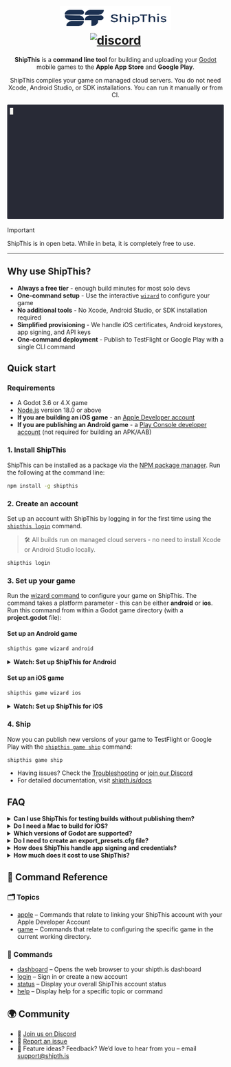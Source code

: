 <h1 align="center">
  <a href="https://shipth.is">
    <picture>
      <source height="56" width="260" srcset="docs/assets/logo_dark.svg" media="(prefers-color-scheme: dark)">
      <img height="56" width="260" alt="ShipThis Home" src="docs/assets/logo_light.svg">
    </picture>
  </a>
  <br>
  <a href="https://discord.gg/gPjn3S99k4">
    <img alt="discord" src="https://img.shields.io/discord/1304144717239554069?style=flat-square&label=%F0%9F%92%AC%20discord&color=00ACD7">
  </a>
</h1>
<p align="center">
  <b>ShipThis</b> is a <b>command line tool</b> for building and uploading your <a href="https://godotengine.org/">Godot</a> mobile games to the <b>Apple App Store</b> and <b>Google Play</b>.
</p>
<p align="center">
  ShipThis compiles your game on managed cloud servers. You do not need Xcode, Android Studio, or SDK installations. You can run it manually or from CI.
</p>

<p align="center">
  <picture>
    <img height="266" width="504" alt="ShipThis Command - ship output" src="docs/assets/ship-outputx0.8.gif">
  </picture>
</p>


> [!IMPORTANT]
> ShipThis is in open beta. While in beta, it is completely free to use.

---

## Why use ShipThis?

- **Always a free tier** - enough build minutes for most solo devs
- **One-command setup** - Use the interactive [`wizard`](https://shipth.is/docs/reference/game/wizard) to configure your game
- **No additional tools** - No Xcode, Android Studio, or SDK installation required
- **Simplified provisioning** - We handle iOS certificates, Android keystores, app signing, and API keys
- **One-command deployment** - Publish to TestFlight or Google Play with a single CLI command

## Quick start

### Requirements

- A Godot 3.6 or 4.X game
- [Node.js](https://nodejs.org/en/download/) version 18.0 or above
- **If you are building an iOS game** - an [Apple Developer account](https://developer.apple.com)
- **If you are publishing an Android game** - a [Play Console developer account](https://play.google.com/apps/publish/signup) (not required for building an APK/AAB)

### 1. Install ShipThis

ShipThis can be installed as a package via the [NPM package manager](https://www.npmjs.com/). Run the following at the command line:

```bash
npm install -g shipthis
```

### 2. Create an account

Set up an account with ShipThis by logging in for the first time using the [`shipthis login`](https://shipth.is/docs/reference/login) command.

> 🛠 All builds run on managed cloud servers - no need to install Xcode or Android Studio locally.

```bash
shipthis login
```

### 3. Set up your game

Run the [wizard command](https://shipth.is/docs/reference/game/wizard) to configure your game on ShipThis. The command takes a platform parameter - this can be either **android** or **ios**. Run this command from within a Godot game directory (with a **project.godot** file):

#### Set up an Android game

```bash
shipthis game wizard android
```

<details>
<summary><strong>Watch: Set up ShipThis for Android</strong></summary>

<p align="center">
  <picture>
    <img height="431" width="672" alt="ShipThis Command - Android Wizard - published game" src="docs/assets/wizard-android-existingx0.5.gif">
  </picture>
</p>

</details>

#### Set up an iOS game

```bash
shipthis game wizard ios
```

<details>
<summary><strong>Watch: Set up ShipThis for iOS</strong></summary>

<p align="center">
  <a href="https://www.youtube.com/watch?v=ijTUFVk1duw" target="_blank">
    <img src="https://img.youtube.com/vi/ijTUFVk1duw/0.jpg" alt="Watch the iOS setup video" width="640" height="480">
  </a>
</p>

</details>

### 4. Ship

Now you can publish new versions of your game to TestFlight or Google Play with the [`shipthis game ship`](https://shipth.is/docs/reference/game/ship) command:

```bash
shipthis game ship
```

- Having issues? Check the [Troubleshooting](https://shipth.is/docs/troubleshooting) or [join our Discord](https://discord.gg/gPjn3S99k4)
- For detailed documentation, visit [shipth.is/docs](https://shipth.is/docs)


## FAQ

<details>
<summary><strong>Can I use ShipThis for testing builds without publishing them?</strong></summary>

Yes, you can run the [`shipthis game ship`](https://shipth.is/docs/reference/game/ship) command with the `--skipPublish` and `--download` flags to build and and download the asset. For example:

```bash
shipthis game ship \
  --follow \
  --platform android \
  --skipPublish \
  --downloadAPK game.apk
```

</details>

<details>
<summary><strong>Do I need a Mac to build for iOS?</strong></summary>

No, you do not need a Mac, but you will need an Apple Developer Account.

ShipThis handles iOS builds on managed macOS cloud servers. The command-line tool communicates with the Apple Developer Portal to configure everything on your behalf.

</details>

<details>
<summary><strong>Which versions of Godot are supported?</strong></summary>

We support **all stable Godot versions since 3.6**, including:

| 3.6     | 4.0      | 4.1      | 4.2    | 4.3 | 4.4    |
|---------|----------|----------|--------|-----|--------|
| 3.6     | 4.0      | 4.1      | 4.2    | 4.3 | 4.4    |
| 3.6.1   | 4.0.1    | 4.1.1    | 4.2.1  |     | 4.4.1  |
|         | 4.0.2    | 4.1.2    | 4.2.2  |     |        |
|         | 4.0.3    | 4.1.3    |        |     |        |
|         | 4.0.4    | 4.1.4    |        |     |        |

You can read more in our [Godot versioning guide](https://shipth.is/docs/guides/godot-versioning).

</details>

<details>
<summary><strong>Do I need to create an export_presets.cfg file?</strong></summary>

No, ShipThis will work without an **export_presets.cfg** by applying the known defaults for your specified platform and Godot version.

If you provide an **export_presets.cfg** file then this will be merged with the known defaults.

</details>

<details>
<summary><strong>How does ShipThis handle app signing and credentials?</strong></summary>

The ShipThis command-line tool will guide you through the process of creating all of the required credentials and API keys to build and submit for Android or iOS.

Once configured, your credentials are securely stored in the ShipThis backend and automatically injected into the cloud build environment as environment variables.

</details>

<details>
<summary><strong>How much does it cost to use ShipThis?</strong></summary>

ShipThis is currently in open-beta as so it is completely free to use. You can see our planned pricing on the [pricing page](https://shipth.is/pricing).

</details>

## 📖 Command Reference

### 🗂 Topics

- [apple](https://shipth.is/docs/reference/apple) – Commands that relate to linking your ShipThis account with your Apple Developer Account
- [game](https://shipth.is/docs/reference/game) – Commands that relate to configuring the specific game in the current working directory.

### 🔧 Commands

- [dashboard](https://shipth.is/docs/reference/dashboard) – Opens the web browser to your shipth.is dashboard
- [login](https://shipth.is/docs/reference/login) – Sign in or create a new account
- [status](https://shipth.is/docs/reference/status) – Display your overall ShipThis account status
- [help](https://shipth.is/docs/reference/help) – Display help for a specific topic or command

## 🌍 Community

- 💬 [Join us on Discord](https://discord.gg/gPjn3S99k4)
- 🐛 [Report an issue](https://github.com/shipth-is/cli/issues)
- 📣 Feature ideas? Feedback? We’d love to hear from you – email support@shipth.is
